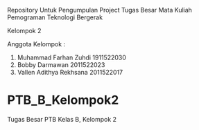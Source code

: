 Repository Untuk Pengumpulan Project Tugas Besar Mata Kuliah Pemograman Teknologi Bergerak

Kelompok 2

Anggota Kelompok :

1. Muhammad Farhan Zuhdi 1911522030
2. Bobby Darmawan 2011522023
3. Vallen Adithya Rekhsana 2011522017
# PTB_B_Kelompok2
Tugas Besar PTB Kelas B, Kelompok 2
